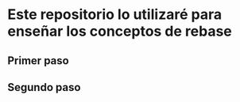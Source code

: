 # Este repositorio lo utilizaré para enseñar los conceptos de rebase

## Primer paso 

## Segundo paso